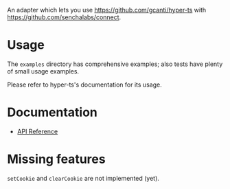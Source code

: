 An adapter which lets you use https://github.com/gcanti/hyper-ts with https://github.com/senchalabs/connect.

# Usage

The `examples` directory has comprehensive examples; also tests have plenty of small usage examples.

Please refer to hyper-ts's documentation for its usage.

# Documentation

- [API Reference](https://gcanti.github.io/hyper-ts/)

# Missing features

`setCookie` and `clearCookie` are not implemented (yet).

